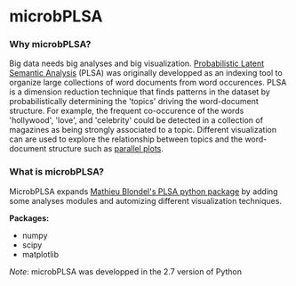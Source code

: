 microbPLSA
==========

### Why microbPLSA?
Big data needs big analyses and big visualization. [Probabilistic Latent Semantic Analysis](http://cs.brown.edu/~th/papers/Hofmann-UAI99.pdf) (PLSA) was originally developped as an indexing tool to organize large collections of word documents from word occurences. PLSA is a dimension reduction technique that finds patterns in the dataset by probabilistically determining the 'topics' driving the word-document structure. For example, the frequent co-occurence of the words 'hollywood', 'love', and 'celebrity' could be detected in a collection of magazines as being strongly associated to a topic. Different visualization can are used to explore the relationship between topics and the word-document structure such as [parallel plots](http://syntagmatic.github.io/parallel-coordinates/). 

### What is microbPLSA?
MicrobPLSA expands [Mathieu Blondel's PLSA python package](http://www.mblondel.org/journal/2010/06/13/lsa-and-plsa-in-python/) by adding some analyses modules and automizing different visualization techniques.


**Packages:**
* numpy
* scipy
* matplotlib

*Note*: microbPLSA was developped in the 2.7 version of Python
